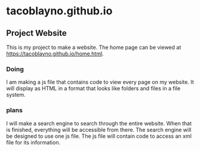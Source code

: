 # tacoblayno.github.io
## Project Website
This is my project to make a website. The home page can be viewed at https://tacoblayno.github.io/home.html.
### Doing
I am making a js file that contains code to view every page on my website. It will display as HTML in a format that looks like folders and files in a file system.
### plans
I will make a search engine to search through the entire website. When that is finished, everything will be accessible from there. The search engine will be designed to use one js file. The js file will contain code to access an xml file for its information.